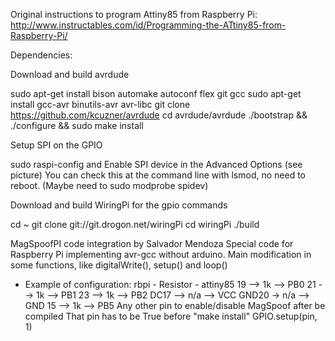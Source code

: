 
Original instructions to program Attiny85 from Raspberry Pi: 
http://www.instructables.com/id/Programming-the-ATtiny85-from-Raspberry-Pi/

Dependencies:

Download and build avrdude

sudo apt-get install bison automake autoconf flex git gcc
sudo apt-get install gcc-avr binutils-avr avr-libc
git clone https://github.com/kcuzner/avrdude 
cd avrdude/avrdude
./bootstrap && ./configure && sudo make install

Setup SPI on the GPIO

sudo raspi-config
and Enable SPI device in the Advanced Options (see picture)
You can check this at the command line with lsmod, no need to reboot. (Maybe need to sudo modprobe spidev)

Download and build WiringPi for the gpio commands

cd ~
git clone git://git.drogon.net/wiringPi
cd wiringPi
./build


MagSpoofPI code integration by Salvador Mendoza
Special code for Raspberry Pi implementing avr-gcc without arduino.
Main modification in some functions, like digitalWrite(), setup() and loop()

 * Example of configuration:
 rbpi - Resistor - attiny85
 19  -->  1k  -->  PB0
 21  -->  1k  -->  PB1
 23  -->  1k  -->  PB2
DC17 --> n/a  -->  VCC
GND20 -> n/a  -->  GND
 15  -->  1k  -->  PB5
Any other pin to enable/disable MagSpoof after be compiled
That pin has to be True before "make install" GPIO.setup(pin, 1)
